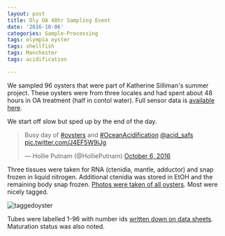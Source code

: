 ```yaml
---
layout: post
title: Oly OA 48hr Sampling Event
date: '2016-10-06'
categories: Sample-Processing
tags: olympia oyster
tags: shellfish
tags: Manchester
tags: acidification

---
```


We sampled 96 oysters that were part of Katherine Silliman's summer project. These oysters were from three locales and had spent about 48 hours in OA treatment (half in contol water). Full sensor data is [available here](https://github.com/RobertsLab/project-olympia.oyster-genomic/blob/master/data/OA%2BMonitor_192.168.1.10_10052016.csv).

We start off slow but sped up by the end of the day. 

<blockquote class="twitter-video" data-lang="en"><p lang="en" dir="ltr">Busy day of <a href="https://twitter.com/hashtag/oysters?src=hash">#oysters</a> and <a href="https://twitter.com/hashtag/OceanAcidification?src=hash">#OceanAcidification</a> <a href="https://twitter.com/acid_safs">@acid_safs</a> <a href="https://t.co/J4EF5W9iJg">pic.twitter.com/J4EF5W9iJg</a></p>&mdash; Hollie Putnam (@HolliePutnam) <a href="https://twitter.com/HolliePutnam/status/783829558474657793">October 6, 2016</a></blockquote>
<script async src="//platform.twitter.com/widgets.js" charset="utf-8"></script>

Three tissues were taken for RNA (ctenidia, mantle, adductor) and snap frozen in liquid nitrogen. Additional ctenidia was stored in EtOH and the remaining body snap frozen. [Photos were taken of all oysters](https://github.com/RobertsLab/project-olympia.oyster-genomic/tree/master/data/100516-sampling-photos). Most were nicely tagged.

![taggedoyster](https://github.com/RobertsLab/project-olympia.oyster-genomic/blob/master/data/100516-sampling-photos/IMG_5712.JPG?raw=true#w=100)

Tubes were labelled 1-96 with number ids [written down on data sheets](https://github.com/RobertsLab/project-olympia.oyster-genomic/blob/master/data/100516-data-sheets.pdf). Maturation status was also noted. 
